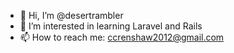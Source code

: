 - 👋 Hi, I’m @desertrambler
- 👀 I’m interested in learning Laravel and Rails
- 📫 How to reach me: ccrenshaw2012@gmail.com

<!---
desertrambler/desertrambler is a ✨ special ✨ repository because its `README.md` (this file) appears on your GitHub profile.
You can click the Preview link to take a look at your changes.
--->
